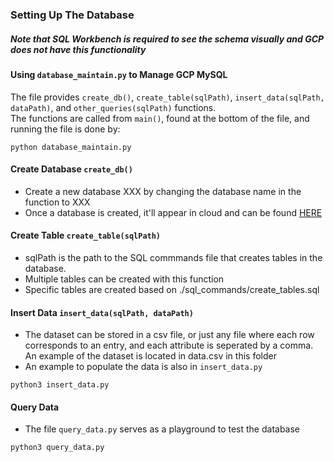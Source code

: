 ### Setting Up The Database

##### Note that SQL Workbench is required to see the schema visually and GCP does not have this functionality

#### Using `database_maintain.py` to Manage GCP MySQL
The file provides `create_db()`, `create_table(sqlPath)`, `insert_data(sqlPath, dataPath)`, and `other_queries(sqlPath)` functions. \
The functions are called from `main()`, found at the bottom of the file, and running the file is done by:
```
python database_maintain.py
```

#### Create Database `create_db()`
- Create a new database XXX by changing the database name in the function to XXX
- Once a database is created, it'll appear in cloud and can be found [HERE](https://console.cloud.google.com/sql/instances/me-in-loo/databases?project=dynamic-branch-308302)


#### Create Table `create_table(sqlPath)`
- sqlPath is the path to the SQL commmands file that creates tables in the database. 
- Multiple tables can be created with this function
- Specific tables are created based on ./sql_commands/create_tables.sql

#### Insert Data `insert_data(sqlPath, dataPath)`
- The dataset can be stored in a csv file, or just any file where each row corresponds to an entry, and each attribute is seperated by a comma. An example of the dataset is located in data.csv in this folder
- An example to populate the data is also in `insert_data.py`
```
python3 insert_data.py
```

#### Query Data
- The file `query_data.py` serves as a playground to test the database
```
python3 query_data.py
```
